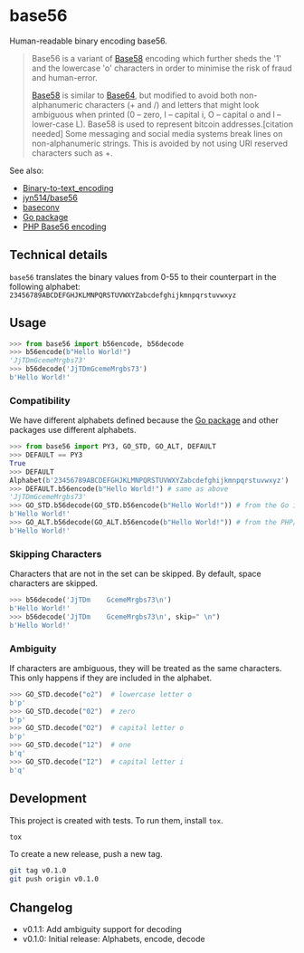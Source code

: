 # base56

Human-readable binary encoding base56.

> Base56 is a variant of [Base58] encoding which further sheds the '1' and the lowercase 'o' characters in order to minimise the risk of fraud and human-error.
>
> [Base58]  is similar to [Base64], but modified to avoid both non-alphanumeric characters (+ and /) and
> letters that might look ambiguous when printed (0 – zero, I – capital i, O – capital o and l – lower-case L).
> Base58 is used to represent bitcoin addresses.[citation needed] Some messaging and social media systems break lines on non-alphanumeric strings. This is avoided by not using URI reserved characters such as +.

See also:

- [Binary-to-text_encoding](https://en.wikipedia.org/wiki/Binary-to-text_encoding)
- [jyn514/base56](https://github.com/jyn514/base56/)
- [baseconv](https://pypi.org/project/python-baseconv/)
- [Go package]
- [PHP Base56 encoding](https://rossduggan.ie/blog/codetry/base-56-integer-encoding-in-php/index.html)

[Base58]: https://en.wikipedia.org/wiki/Base58
[Base64]: https://en.wikipedia.org/wiki/Base64
[Go package]: https://pkg.go.dev/toolman.org/encoding/base56

## Technical details

`base56` translates the binary values from 0-55 to their counterpart
in the following alphabet:
`23456789ABCDEFGHJKLMNPQRSTUVWXYZabcdefghijkmnpqrstuvwxyz`

## Usage

```python
>>> from base56 import b56encode, b56decode
>>> b56encode(b"Hello World!")
'JjTDmGcemeMrgbs73'
>>> b56decode('JjTDmGcemeMrgbs73')
b'Hello World!'

```

### Compatibility

We have different alphabets defined because the [Go package] and other packages
use different alphabets.

```python
>>> from base56 import PY3, GO_STD, GO_ALT, DEFAULT
>>> DEFAULT == PY3
True
>>> DEFAULT
Alphabet(b'23456789ABCDEFGHJKLMNPQRSTUVWXYZabcdefghijkmnpqrstuvwxyz')
>>> DEFAULT.b56encode(b"Hello World!") # same as above
'JjTDmGcemeMrgbs73'
>>> GO_STD.b56decode(GO_STD.b56encode(b"Hello World!")) # from the Go implementation
b'Hello World!'
>>> GO_ALT.b56decode(GO_ALT.b56encode(b"Hello World!")) # from the PHP/Java implementation
b'Hello World!'

```

### Skipping Characters

Characters that are not in the set can be skipped.
By default, space characters are skipped.

```python
>>> b56decode('JjTDm    GcemeMrgbs73\n')
b'Hello World!'
>>> b56decode('JjTDm    GcemeMrgbs73\n', skip=" \n")
b'Hello World!'

```

### Ambiguity

If characters are ambiguous, they will be treated as the same characters.
This only happens if they are included in the alphabet.

```python
>>> GO_STD.decode("o2")  # lowercase letter o
b'p'
>>> GO_STD.decode("02")  # zero
b'p'
>>> GO_STD.decode("O2")  # capital letter o
b'p'
>>> GO_STD.decode("12")  # one
b'q'
>>> GO_STD.decode("I2")  # capital letter i
b'q'

```

## Development

This project is created with tests.
To run them, install `tox`.

```sh
tox
```

To create a new release, push a new tag.

```sh
git tag v0.1.0
git push origin v0.1.0
```

## Changelog

- v0.1.1: Add ambiguity support for decoding
- v0.1.0: Initial release: Alphabets, encode, decode
